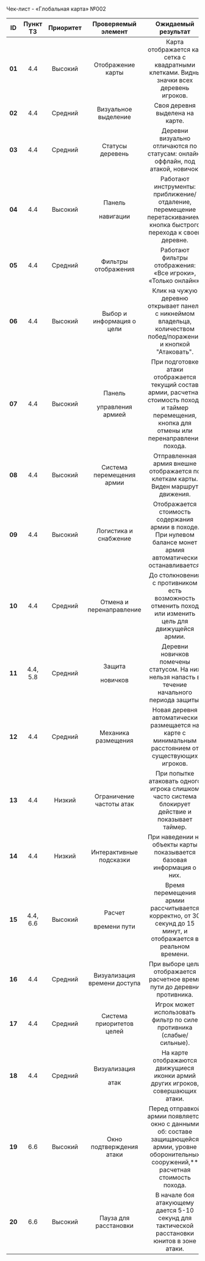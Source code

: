 ﻿Чек-лист - «Глобальная карта» №002

|**ID**|**Пункт ТЗ**|**Приоритет**|**Проверяемый элемент**|**Ожидаемый результат**|**Статус**|**Примечания**|
| :-: | :-: | :-: | :-: | :-: | :-: | :-: |
|**01**|4\.4|Высокий|Отображение карты|Карта отображается как сетка с квадратными клетками. Видны значки всех деревень игроков.|||
|**02**|4\.4|Средний|Визуальное выделение|Своя деревня выделена на карте.|||
|**03**|4\.4|Средний|Статусы деревень|Деревни визуально отличаются по статусам: онлайн/оффлайн, под атакой, новичок.|||
|**04**|4\.4|Высокий|<p>Панель </p><p>навигации</p>|Работают инструменты: приближение/отдаление, перемещение перетаскиванием, кнопка быстрого перехода к своей деревне.|||
|**05**|4\.4|Средний|Фильтры отображения|Работают фильтры отображения: «Все игроки», «Только онлайн».|||
|**06**|4\.4|Высокий|Выбор и информация о цели|Клик на чужую деревню открывает панель с никнеймом владельца, количеством побед/поражений и кнопкой "Атаковать".|||
|**07**|4\.4|Высокий|<p>Панель </p><p>управления армией</p>|При подготовке атаки отображается текущий состав армии, расчетная стоимость похода и таймер перемещения, кнопка для отмены или перенаправления похода.|||
|**08**|4\.4|Высокий|Система перемещения армии|Отправленная армия внешне отображается по клеткам карты. Виден маршрут движения.|||
|**09**|4\.4|Высокий|Логистика и снабжение|Отображается стоимость содержания армии в походе. При нулевом балансе монет армия автоматически останавливается.|||
|**10**|4\.4|Средний|Отмена и перенаправление|До столкновения с противником есть возможность отменить поход или изменить цель для движущейся армии.|||
|**11**|4\.4, 5.8|Средний|<p>Защита </p><p>новичков</p>|Деревни новичков помечены статусом. На них нельзя напасть в течение начального периода защиты.|||
|**12**|4\.4|Средний|Механика размещения|Новая деревня автоматически размещается на карте с минимальным расстоянием от существующих игроков.|||
|**13**|4\.4|Низкий|Ограничение частоты атак|При попытке атаковать одного игрока слишком часто система блокирует действие и показывает таймер.|||
|**14**|4\.4|Низкий|Интерактивные подсказки|При наведении на объекты карты показывается базовая информация о них.|||
|**15**|4\.4, 6.6|Высокий|<p>Расчет </p><p>времени пути</p>|Время перемещения армии рассчитывается корректно, от 30 секунд до 15 минут, и отображается в реальном времени.|||
|**16**|4\.4|Средний|Визуализация времени доступа|При выборе цели отображается расчетное время пути до деревни противника.|||
|**17**|4\.4|Средний|Система приоритетов целей|Игрок может использовать фильтр по силе противника (слабые/сильные).|||
|**18**|4\.4|Средний|<p>Визуализация </p><p>атак</p>|На карте отображаются движущиеся иконки армий других игроков, совершающих атаки.|||
|**19**|6\.6|Высокий|Окно подтверждения атаки|Перед отправкой армии появляется окно с данными об: составе защищающейся армии, уровне оборонительных сооружений,** расчетная стоимость похода.|||
|**20**|6\.6|Высокий|Пауза для расстановки|В начале боя атакующему дается 5-10 секунд для тактической расстановки юнитов в зоне атаки.|||

